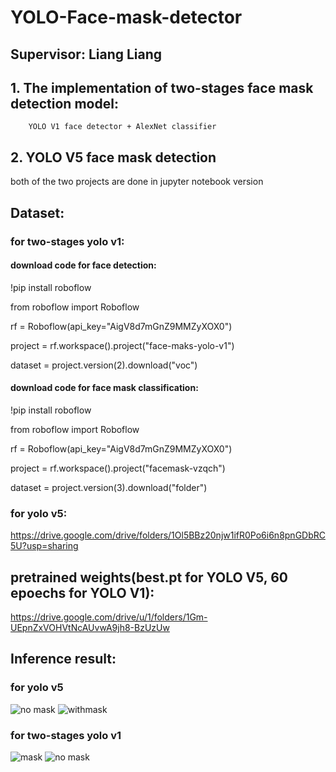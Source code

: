 # YOLO-Face-mask-detector 
## Supervisor: Liang Liang
## 1. The implementation of two-stages face mask detection model:
        YOLO V1 face detector + AlexNet classifier
## 2. YOLO V5 face mask detection
both of the two projects are done in jupyter notebook version
## Dataset:
### for two-stages yolo v1:

#### download code for face detection:
!pip install roboflow

from roboflow import Roboflow

rf = Roboflow(api_key="AigV8d7mGnZ9MMZyXOX0")

project = rf.workspace().project("face-maks-yolo-v1")

dataset = project.version(2).download("voc")

#### download code for face mask classification:
!pip install roboflow

from roboflow import Roboflow

rf = Roboflow(api_key="AigV8d7mGnZ9MMZyXOX0")

project = rf.workspace().project("facemask-vzqch")

dataset = project.version(3).download("folder")

### for yolo v5:
https://drive.google.com/drive/folders/1Ol5BBz20njw1ifR0Po6i6n8pnGDbRC5U?usp=sharing

## pretrained weights(best.pt for YOLO V5, 60 epoechs for YOLO V1):
https://drive.google.com/drive/u/1/folders/1Gm-UEpnZxVOHVtNcAUvwA9jh8-BzUzUw

## Inference result:
### for yolo v5

![no mask](https://user-images.githubusercontent.com/83719401/143724404-d0372a48-4827-46d3-9104-800cc9e0c073.PNG)
![withmask](https://user-images.githubusercontent.com/83719401/143724406-81975f75-4e0e-4d78-8481-c3859e8706c9.PNG)

### for two-stages yolo v1

![mask](https://user-images.githubusercontent.com/83719401/143785112-f6780f58-43ce-4917-9b0a-b558f314016b.PNG)
![no mask](https://user-images.githubusercontent.com/83719401/143785064-e0742d72-fe5e-4c1e-9953-8bbd00d86989.PNG)
